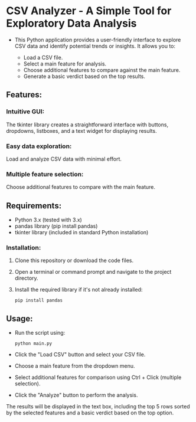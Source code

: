 # CSV Analyzer - A Simple Tool for Exploratory Data Analysis
- This Python application provides a user-friendly interface to explore CSV data and identify potential trends or insights. It allows you to:

    * Load a CSV file.
    * Select a main feature for analysis.
    * Choose additional features to compare against the main feature.
    * Generate a basic verdict based on the top results.
## Features:

### Intuitive GUI: 
The tkinter library creates a straightforward interface with buttons, dropdowns, listboxes, and a text widget for displaying results.
### Easy data exploration: 
Load and analyze CSV data with minimal effort.
### Multiple feature selection: 
Choose additional features to compare with the main feature.
## Requirements:

* Python 3.x (tested with 3.x)
* pandas library (pip install pandas)
* tkinter library (included in standard Python installation)
### Installation:

1. Clone this repository or download the code files.

2. Open a terminal or command prompt and navigate to the project directory.

3. Install the required library if it's not already installed:   

    ```pip install pandas```

## Usage:

* Run the script using:

    `python main.py`


* Click the "Load CSV" button and select your CSV file.

* Choose a main feature from the dropdown menu.

* Select additional features for comparison using Ctrl + Click (multiple selection).

* Click the "Analyze" button to perform the analysis.

The results will be displayed in the text box, including the top 5 rows sorted by the selected features and a basic verdict based on the top option.